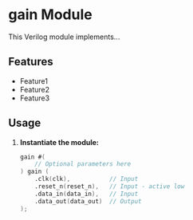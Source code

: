# gain Module

This Verilog module implements...

## Features

* Feature1
* Feature2
* Feature3

## Usage

1. **Instantiate the module:**

   ```verilog
   gain #(
       // Optional parameters here 
   ) gain (
       .clk(clk),           // Input
       .reset_n(reset_n),   // Input - active low
       .data_in(data_in),   // Input
       .data_out(data_out)  // Output
   );
